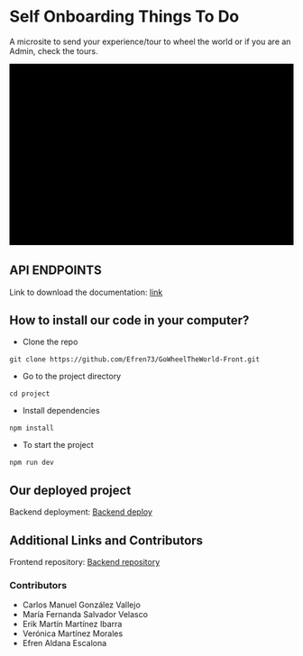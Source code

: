 # Self Onboarding Things To Do

A microsite to send your experience/tour to wheel the world or if you are an Admin, check the tours.

<p><img src = "https://github.com/Efren73/GoWheelTheWorld-Front/blob/Develop/WheelTheWorldGif.gif" /></p>

## API ENDPOINTS 
Link to download the documentation: [link](url)

## How to install our code in your computer?
* Clone the repo 
```shell
git clone https://github.com/Efren73/GoWheelTheWorld-Front.git
```
* Go to the project directory
```shell
cd project
```
* Install dependencies
```shell
npm install
```
* To start the project
```shell
npm run dev
```

## Our deployed project
Backend deployment: [Backend deploy](https://api-things-to-do.herokuapp.com/)

## Additional Links and Contributors
Frontend repository: [Backend repository](https://github.com/Efren73/GoWheelTheWorld-Front.git)

### Contributors
* Carlos Manuel González Vallejo
* María Fernanda Salvador Velasco
* Erik Martín Martínez Ibarra
* Verónica Martínez Morales 
* Efren Aldana Escalona
